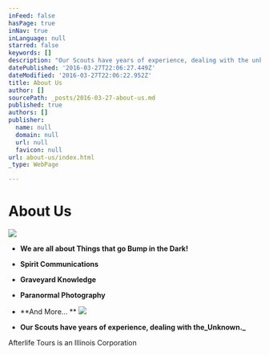 ```yaml
---
inFeed: false
hasPage: true
inNav: true
inLanguage: null
starred: false
keywords: []
description: "Our Scouts have years of experience, dealing with the unknown.\_"
datePublished: '2016-03-27T22:06:27.449Z'
dateModified: '2016-03-27T22:06:22.952Z'
title: About Us
author: []
sourcePath: _posts/2016-03-27-about-us.md
published: true
authors: []
publisher:
  name: null
  domain: null
  url: null
  favicon: null
url: about-us/index.html
_type: WebPage

---
```

# About Us
![](https://s3-us-west-2.amazonaws.com/the-grid-img/p/2f6394c2bfbc0430785190ba6bf77e7078f67cf8.jpg)

* **We are all about Things that go Bump in the Dark!**
* **Spirit Communications**
* **Graveyard Knowledge**
* **Paranormal Photography**
* **And More... **
![](https://s3-us-west-2.amazonaws.com/the-grid-img/p/6b87df0801bef3dc97648145c76d17fa8b999134.jpg)

* **Our Scouts have years of experience, dealing with the_Unknown._**

Afterlife Tours is an Illinois Corporation